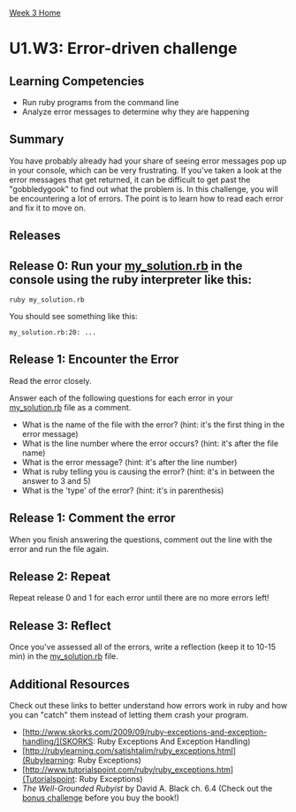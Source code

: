 [Week 3 Home](../)

# U1.W3: Error-driven challenge

## Learning Competencies
- Run ruby programs from the command line
- Analyze error messages to determine why they are happening

## Summary
You have probably already had your share of seeing error messages pop up in your console, which can be very frustrating. If you've taken a look at the error messages that get returned, it can be difficult to get past the "gobbledygook" to find out what the problem is. In this challenge, you will be encountering a lot of errors. The point is to learn how to read each error and fix it to move on.

## Releases

## Release 0: Run your [my_solution.rb](my_solution.rb) in the console using the ruby interpreter like this:

`ruby my_solution.rb`

You should see something like this:

`my_solution.rb:20: ...`

## Release 1: Encounter the Error

Read the error closely.

Answer each of the following questions for each error in your [my_solution.rb](my_solution.rb) file as a comment.

- What is the name of the file with the error? (hint: it's the first thing in the error message)
- What is the line number where the error occurs? (hint: it's after the file name)
- What is the error message? (hint: it's after the line number)
- What is ruby telling you is causing the error? (hint: it's in between the answer to 3 and 5)
- What is the 'type' of the error? (hint: it's in parenthesis)

## Release 1: Comment the error
When you finish answering the questions, comment out the line with the error and run the file again.

## Release 2: Repeat
Repeat release 0 and 1 for each error until there are no more errors left!

## Release 3: Reflect
Once you've assessed all of the errors, write a reflection (keep it to 10-15 min) in the [my_solution.rb](my_solution.rb) file.

## Additional Resources
Check out these links to better understand how errors work in ruby and how you can "catch" them instead of letting them crash your program.

- [http://www.skorks.com/2009/09/ruby-exceptions-and-exception-handling/](SKORKS: Ruby Exceptions And Exception Handling)
- [http://rubylearning.com/satishtalim/ruby_exceptions.html](Rubylearning: Ruby Exceptions)
- [http://www.tutorialspoint.com/ruby/ruby_exceptions.htm](Tutorialspoint: Ruby Exceptions)
- *The Well-Grounded Rubyist* by David A. Black ch. 6.4 (Check out the [bonus challenge](10-BONUS-challenges/Well-Grounded-Rubyist.md) before you buy the book!)
